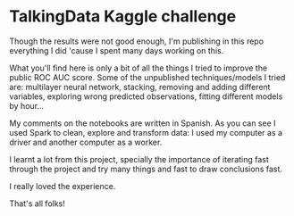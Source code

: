 # TalkingData Kaggle challenge

Though the results were not good enough, I'm publishing in this repo everything I did 'cause I spent many days working on this.

What you'll find here is only a bit of all the things I tried to improve the public ROC AUC score. Some of the unpublished techniques/models I tried are: multilayer neural network, stacking, removing and adding different variables, exploring wrong predicted observations, fitting different models by hour...

My comments on the notebooks are written in Spanish. As you can see I used Spark to clean, explore and transform data: I used my computer as a driver and another computer as a worker.

I learnt a lot from this project, specially the importance of iterating fast through the project and try many things and fast to draw conclusions fast. 

I really loved the experience. 

That's all folks!
